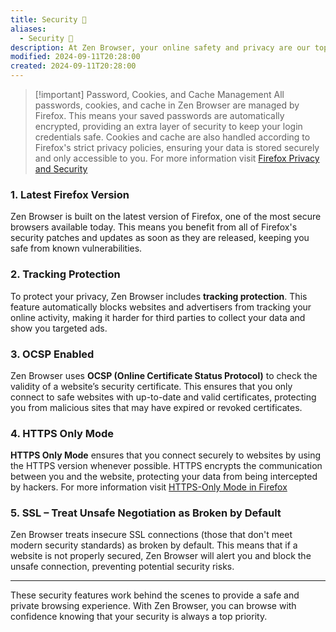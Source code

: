 ```yaml
---
title: Security 🔐
aliases:
  - Security 🔐
description: At Zen Browser, your online safety and privacy are our top priorities. We've implemented a range of security features to ensure you're protected while browsing.
modified: 2024-09-11T20:28:00
created: 2024-09-11T20:28:00
---
```

> [!important] Password, Cookies, and Cache Management 
> All passwords, cookies, and cache in Zen Browser are managed by Firefox. This means your saved passwords are automatically encrypted, providing an extra layer of security to keep your login credentials safe. Cookies and cache are also handled according to Firefox's strict privacy policies, ensuring your data is stored securely and only accessible to you.
> For more information visit [Firefox Privacy and Security](https://support.mozilla.org/es/products/firefox/privacy-and-security)

### 1. Latest Firefox Version

Zen Browser is built on the latest version of Firefox, one of the most secure browsers available today. This means you benefit from all of Firefox's security patches and updates as soon as they are released, keeping you safe from known vulnerabilities.

### 2. Tracking Protection

To protect your privacy, Zen Browser includes **tracking protection**. This feature automatically blocks websites and advertisers from tracking your online activity, making it harder for third parties to collect your data and show you targeted ads.

### 3. OCSP Enabled

Zen Browser uses **OCSP (Online Certificate Status Protocol)** to check the validity of a website’s security certificate. This ensures that you only connect to safe websites with up-to-date and valid certificates, protecting you from malicious sites that may have expired or revoked certificates.

### 4. HTTPS Only Mode

**HTTPS Only Mode** ensures that you connect securely to websites by using the HTTPS version whenever possible. HTTPS encrypts the communication between you and the website, protecting your data from being intercepted by hackers.
For more information visit [HTTPS-Only Mode in Firefox](https://support.mozilla.org/en-US/kb/https-only-prefs)

### 5. SSL – Treat Unsafe Negotiation as Broken by Default

Zen Browser treats insecure SSL connections (those that don't meet modern security standards) as broken by default. This means that if a website is not properly secured, Zen Browser will alert you and block the unsafe connection, preventing potential security risks.

---

These security features work behind the scenes to provide a safe and private browsing experience. With Zen Browser, you can browse with confidence knowing that your security is always a top priority.